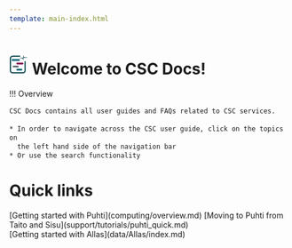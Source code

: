 ```yaml
---
template: main-index.html
---
```


# ![csc-docs-logo](img/logo-16.svg) Welcome to CSC Docs! 

!!! Overview
    
    CSC Docs contains all user guides and FAQs related to CSC services.

    * In order to navigate across the CSC user guide, click on the topics on
      the left hand side of the navigation bar
    * Or use the search functionality


<h1 id="quicklinktitle"> Quick links </h1>

<span id="index-quicklinks">
[Getting started with Puhti](computing/overview.md) 
[Moving to Puhti from Taito and Sisu](support/tutorials/puhti_quick.md)<br>
[Getting started with Allas](data/Allas/index.md)
</span>


